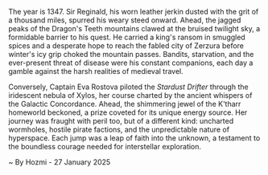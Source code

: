 
The year is 1347.  Sir Reginald, his worn leather jerkin dusted with the grit of a thousand miles, spurred his weary steed onward.  Ahead, the jagged peaks of the Dragon's Teeth mountains clawed at the bruised twilight sky, a formidable barrier to his quest.  He carried a king's ransom in smuggled spices and a desperate hope to reach the fabled city of Zerzura before winter's icy grip choked the mountain passes. Bandits, starvation, and the ever-present threat of disease were his constant companions, each day a gamble against the harsh realities of medieval travel.

Conversely, Captain Eva Rostova piloted the *Stardust Drifter* through the iridescent nebula of Xylos, her course charted by the ancient whispers of the Galactic Concordance.  Ahead, the shimmering jewel of the K'tharr homeworld beckoned, a prize coveted for its unique energy source.  Her journey was fraught with peril too, but of a different kind:  uncharted wormholes, hostile pirate factions, and the unpredictable nature of hyperspace.  Each jump was a leap of faith into the unknown, a testament to the boundless courage needed for interstellar exploration.

~ By Hozmi - 27 January 2025

